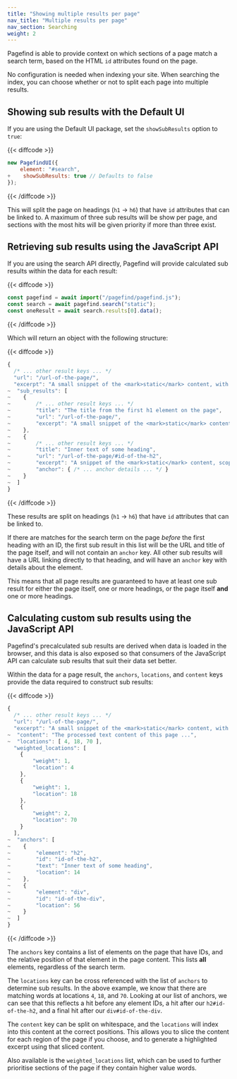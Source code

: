 ```yaml
---
title: "Showing multiple results per page"
nav_title: "Multiple results per page"
nav_section: Searching
weight: 2
---
```


Pagefind is able to provide context on which sections of a page match a search term, based on the HTML `id` attributes found on the page.

No configuration is needed when indexing your site. When searching the index, you can choose whether or not to split each page into multiple results.

## Showing sub results with the Default UI

If you are using the Default UI package, set the `showSubResults` option to `true`:

{{< diffcode >}}
```javascript
new PagefindUI({
    element: "#search",
+    showSubResults: true // Defaults to false
});
```
{{< /diffcode >}}

This will split the page on headings (`h1` → `h6`) that have `id` attributes that can be linked to.
A maximum of three sub results will be show per page, and sections with the most hits will be given priority if more than three exist.

## Retrieving sub results using the JavaScript API

If you are using the search API directly, Pagefind will provide calculated sub results within the data for each result:

{{< diffcode >}}
```js
const pagefind = await import("/pagefind/pagefind.js");
const search = await pagefind.search("static");
const oneResult = await search.results[0].data();
```
{{< /diffcode >}}

Which will return an object with the following structure:

{{< diffcode >}}
```js
{
  /* ... other result keys ... */
  "url": "/url-of-the-page/",
  "excerpt": "A small snippet of the <mark>static</mark> content, with the search term(s) highlighted in &lt;mark&gt; elements.",
~  "sub_results": [
~    {
~        /* ... other result keys ... */
~        "title": "The title from the first h1 element on the page",
~        "url": "/url-of-the-page/",
~        "excerpt": "A small snippet of the <mark>static</mark> content, with the search term(s) highlighted in &lt;mark&gt; elements"
~    },
~    {
~        /* ... other result keys ... */
~        "title": "Inner text of some heading",
~        "url": "/url-of-the-page/#id-of-the-h2",
~        "excerpt": "A snippet of the <mark>static</mark> content, scoped between this anchor and the next one",
~        "anchor": { /* ... anchor details ... */ }
~    }
~  ]
}
```
{{< /diffcode >}}

These results are split on headings (`h1` → `h6`) that have `id` attributes that can be linked to.

If there are matches for the search term on the page _before_ the first heading with an ID, the first sub result in this list will be the URL and title of the page itself, and will not contain an `anchor` key. All other sub results will have a URL linking directly to that heading, and will have an `anchor` key with details about the element.

This means that all page results are guaranteed to have at least one sub result for either the page itself, one or more headings, or the page itself **and** one or more headings.

## Calculating custom sub results using the JavaScript API

Pagefind's precalculated sub results are derived when data is loaded in the browser, and this data is also exposed so that consumers of the JavaScript API can calculate sub results that suit their data set better.

Within the data for a page result, the `anchors`, `locations`, and `content` keys provide the data required to construct sub results:

{{< diffcode >}}
```js
{
  /* ... other result keys ... */
  "url": "/url-of-the-page/",
  "excerpt": "A small snippet of the <mark>static</mark> content, with the search term(s) highlighted in &lt;mark&gt; elements.",
~  "content": "The processed text content of this page ...",
~  "locations": [ 4, 18, 70 ],
  "weighted_locations": [
    {
        "weight": 1,
        "location": 4
    },
    {
        "weight": 1,
        "location": 18
    },
    {
        "weight": 2,
        "location": 70
    }
  ],
~  "anchors": [
~    {
~        "element": "h2",
~        "id": "id-of-the-h2",
~        "text": "Inner text of some heading",
~        "location": 14
~    },
~    {
~        "element": "div",
~        "id": "id-of-the-div",
~        "location": 56
~    }
~  ]
}
```
{{< /diffcode >}}

The `anchors` key contains a list of elements on the page that have IDs, and the relative position of that element in the page content. This lists **all** elements, regardless of the search term.

The `locations` key can be cross referenced with the list of `anchors` to determine sub results. In the above example, we know that there are matching words at locations `4`, `18`, and `70`. Looking at our list of anchors, we can see that this reflects a hit before any element IDs, a hit after our `h2#id-of-the-h2`, and a final hit after our `div#id-of-the-div`.

The `content` key can be split on whitespace, and the `locations` will index into this content at the correct positions. This allows you to slice the content for each region of the page if you choose, and to generate a highlighted excerpt using that sliced content.

Also available is the `weighted_locations` list, which can be used to further prioritise sections of the page if they contain higher value words.
